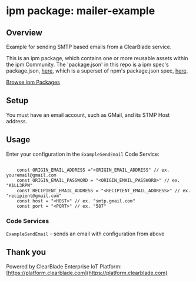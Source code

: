 
# ipm package: mailer-example

## Overview

Example for sending SMTP based emails from a ClearBlade service.

This is an ipm package, which contains one or more reusable assets within the ipm Community. The 'package.json' in this repo is a ipm spec's package.json, [here](https://docs.clearblade.com/v/3/6-ipm/spec), which is a superset of npm's package.json spec, [here](https://docs.npmjs.com/files/package.json).

[Browse ipm Packages](https://ipm.clearblade.com)

## Setup

You must have an email account, such as GMail, and its STMP Host address.

## Usage

Enter your configuration in the `ExampleSendEmail` Code Service:

```

    const ORIGIN_EMAIL_ADDRESS ="<ORIGIN_EMAIL_ADDRESS" // ex. youremail@gmail.com
    const ORIGIN_EMAIL_PASSWORD = "<ORIGIN_EMAIL_PASSWORD>" // ex. "K1LL3RPW"
    const RECIPIENT_EMAIL_ADDRESS = "<RECIPIENT_EMAIL_ADDRESS>" // ex. "recipient@gmail.com"
    const host = "<HOST>" // ex. "smtp.gmail.com"
    const port = "<PORT>" // ex. "587"

```

### Code Services

`ExampleSendEmail` - sends an email with configuration from above


## Thank you

Powered by ClearBlade Enterprise IoT Platform: [https://platform.clearblade.com](https://platform.clearblade.com)
